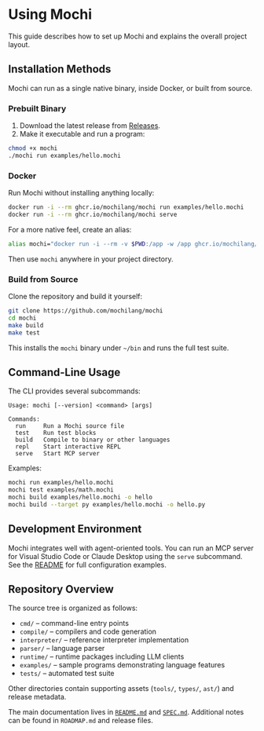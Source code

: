# Using Mochi

This guide describes how to set up Mochi and explains the overall project layout.

## Installation Methods

Mochi can run as a single native binary, inside Docker, or built from source.

### Prebuilt Binary

1. Download the latest release from [Releases](https://github.com/mochilang/mochi/releases).
2. Make it executable and run a program:

```bash
chmod +x mochi
./mochi run examples/hello.mochi
```

### Docker

Run Mochi without installing anything locally:

```bash
docker run -i --rm ghcr.io/mochilang/mochi run examples/hello.mochi
docker run -i --rm ghcr.io/mochilang/mochi serve
```

For a more native feel, create an alias:

```bash
alias mochi="docker run -i --rm -v $PWD:/app -w /app ghcr.io/mochilang/mochi"
```

Then use `mochi` anywhere in your project directory.

### Build from Source

Clone the repository and build it yourself:

```bash
git clone https://github.com/mochilang/mochi
cd mochi
make build
make test
```

This installs the `mochi` binary under `~/bin` and runs the full test suite.

## Command-Line Usage

The CLI provides several subcommands:

```
Usage: mochi [--version] <command> [args]

Commands:
  run     Run a Mochi source file
  test    Run test blocks
  build   Compile to binary or other languages
  repl    Start interactive REPL
  serve   Start MCP server
```

Examples:

```bash
mochi run examples/hello.mochi
mochi test examples/math.mochi
mochi build examples/hello.mochi -o hello
mochi build --target py examples/hello.mochi -o hello.py
```

## Development Environment

Mochi integrates well with agent-oriented tools. You can run an MCP server for Visual Studio Code or Claude Desktop using the `serve` subcommand. See the [README](../README.md) for full configuration examples.

## Repository Overview

The source tree is organized as follows:

- `cmd/` – command-line entry points
- `compile/` – compilers and code generation
- `interpreter/` – reference interpreter implementation
- `parser/` – language parser
- `runtime/` – runtime packages including LLM clients
- `examples/` – sample programs demonstrating language features
- `tests/` – automated test suite

Other directories contain supporting assets (`tools/`, `types/`, `ast/`) and release metadata.

The main documentation lives in [`README.md`](../README.md) and [`SPEC.md`](../SPEC.md). Additional notes can be found in `ROADMAP.md` and release files.

